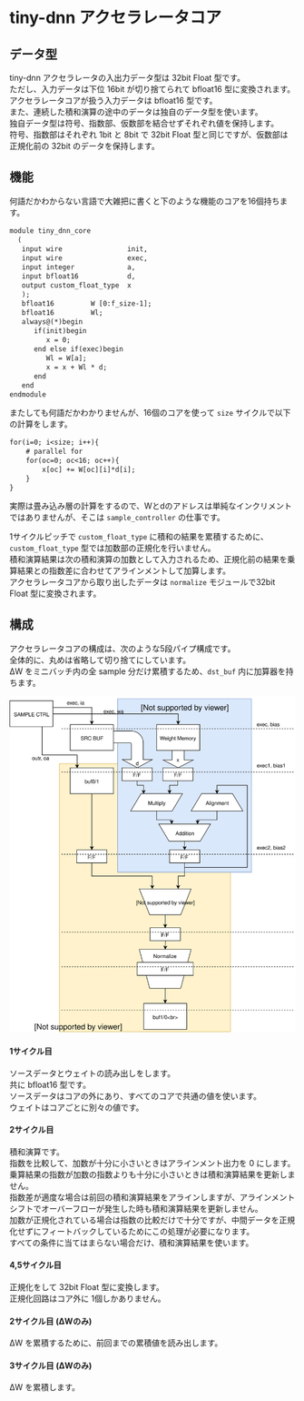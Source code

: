 # tiny-dnn アクセラレータコア

## データ型

tiny-dnn アクセラレータの入出力データ型は 32bit Float 型です。  
ただし、入力データは下位 16bit が切り捨てられて bfloat16 型に変換されます。  
アクセラレータコアが扱う入力データは bfloat16 型です。  
また、連続した積和演算の途中のデータは独自のデータ型を使います。  
独自データ型は符号、指数部、仮数部を結合せずそれぞれ値を保持します。  
符号、指数部はそれぞれ 1bit と 8bit で 32bit Float 型と同じですが、仮数部は正規化前の 32bit のデータを保持します。

## 機能

何語だかわからない言語で大雑把に書くと下のような機能のコアを16個持ちます。

```
module tiny_dnn_core
  (
   input wire                init,
   input wire                exec,
   input integer             a,
   input bfloat16            d,
   output custom_float_type  x
   );
   bfloat16         W [0:f_size-1];
   bfloat16         Wl;
   always@(*)begin
      if(init)begin
         x = 0;
      end else if(exec)begin
         Wl = W[a];
         x = x + Wl * d;
      end
   end
endmodule
```

またしても何語だかわかりませんが、16個のコアを使って ```size``` サイクルで以下の計算をします。

```
for(i=0; i<size; i++){
	# parallel for
	for(oc=0; oc<16; oc++){
        x[oc] += W[oc][i]*d[i];
    }
}
```

実際は畳み込み層の計算をするので、Wとdのアドレスは単純なインクリメントではありませんが、そこは ```sample_controller``` の仕事です。

1サイクルピッチで ```custom_float_type``` に積和の結果を累積するために、```custom_float_type``` 型では加数部の正規化を行いません。  
積和演算結果は次の積和演算の加数として入力されるため、正規化前の結果を乗算結果との指数差に合わせてアラインメントして加算します。  
アクセラレータコアから取り出したデータは ```normalize``` モジュールで32bit Float 型に変換されます。

## 構成

アクセラレータコアの構成は、次のような5段パイプ構成です。  
全体的に、丸めは省略して切り捨てにしています。  
ΔW をミニバッチ内の全 sample 分だけ累積するため、```dst_buf``` 内に加算器を持ちます。

![core](core.svg)

#### 1サイクル目

ソースデータとウェイトの読み出しをします。  
共に bfloat16 型です。  
ソースデータはコアの外にあり、すべてのコアで共通の値を使います。  
ウェイトはコアごとに別々の値です。

#### 2サイクル目

積和演算です。  
指数を比較して、加数が十分に小さいときはアラインメント出力を 0 にします。  
乗算結果の指数が加数の指数よりも十分に小さいときは積和演算結果を更新しません。  
指数差が適度な場合は前回の積和演算結果をアラインしますが、アラインメントシフトでオーバーフローが発生した時も積和演算結果を更新しません。  
加数が正規化されている場合は指数の比較だけで十分ですが、中間データを正規化せずにフィートバックしているためにこの処理が必要になります。  
すべての条件に当てはまらない場合だけ、積和演算結果を使います。

#### 4,5サイクル目

正規化をして 32bit Float 型に変換します。  
正規化回路はコア外に 1個しかありません。

#### 2サイクル目 (ΔWのみ)

ΔW を累積するために、前回までの累積値を読み出します。

#### 3サイクル目 (ΔWのみ)

ΔW を累積します。